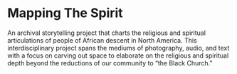 # Mapping The Spirit

An archival storytelling project that charts the religious and spiritual articulations of people of African descent in North America. This interdisciplinary project spans the mediums of photography, audio, and text with a focus on carving out space to elaborate on the religious and spiritual depth beyond the reductions of our community to “the Black Church.”